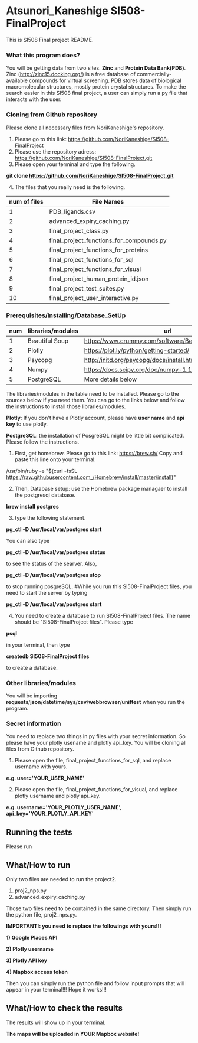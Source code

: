 # Atsunori_Kaneshige SI508-FinalProject

This is SI508 Final project README.


### What this program does?


You will be getting data from two sites. **Zinc** and **Protein Data Bank(PDB)**.
Zinc (http://zinc15.docking.org/) is  a free database of commercially-available compounds for virtual screening. PDB stores data of biological macromolecular structures, mostly protein crystal structures.
To make the search easier in this SI508 final project, a user can simply run a py file that interacts with the user.


### Cloning from Github repository


Please clone all necessary files from NoriKaneshige's repository.
1) Please go to this link: https://github.com/NoriKaneshige/SI508-FinalProject
2) Please use the repository adress: https://github.com/NoriKaneshige/SI508-FinalProject.git
3) Please open your terminal and type the following.


**git clone https://github.com/NoriKaneshige/SI508-FinalProject.git**


4) The files that you really need is the following.


num of files | File Names
------------ | -------------
1 | PDB_ligands.csv
2 | advanced_expiry_caching.py
3 | final_project_class.py
4 | final_project_functions_for_compounds.py
5 | final_project_functions_for_proteins
6 | final_project_functions_for_sql
7 | final_project_functions_for_visual
8 | final_project_human_protein_id.json
9 | final_project_test_suites.py
10 | final_project_user_interactive.py


### Prerequisites/Installing/Database_SetUp


num | libraries/modules | url
------------ | -------------------- | ----------------------------------------------------
1 | Beautiful Soup | https://www.crummy.com/software/BeautifulSoup/bs4/doc/
2 | Plotly | https://plot.ly/python/getting-started/
3 | Psycopg | http://initd.org/psycopg/docs/install.html
4 | Numpy | https://docs.scipy.org/doc/numpy-1.15.0/user/install.html
5 | PostgreSQL | More details below


The libraries/modules in the table need to be installed. Please go to the sources below if you need them.
You can go to the links below and follow the instructions to install those libraries/modules.


**Plotly**: If you don't have a Plotly account, please have **user name** and **api key** to use plotly.


**PostgreSQL**: the installation of PosgreSQL might be little bit complicated. Please follow the instructions.
1) First, get homebrew. Please go to this link: https://brew.sh/
Copy and paste this line onto your terminal:

/usr/bin/ruby -e "$(curl -fsSL https://raw.githubusercontent.com_/Homebrew/install/master/install)"


2) Then, Database setup: use the Homebrew package managaer to install the postgresql database.


  **brew install postgres**


3) type the following statement.


  **pg_ctl -D /usr/local/var/postgres start**


  You can also type


  **pg_ctl -D /usr/local/var/postgres status**


  to see the status of the searver.
  Also,


  **pg_ctl -D /usr/local/var/postgres stop**


  to stop running posgreSQL.
  #While you run this SI508-FinalProject files, you need to start the server by typing


  **pg_ctl -D /usr/local/var/postgres start**


4) You need to create a database to run SI508-FinalProject files. The name should be "SI508-FinalProject files". Please type


**psql**


 in your terminal, then type


 **createdb SI508-FinalProject files**


 to create a database.


### Other libraries/modules

You will be importing **requests**/**json**/**datetime**/**sys**/**csv**/**webbrowser**/**unittest** when you run the program.


### Secret information
You need to replace two things in py files with your secret information. So please have your plotly usename and plotly api_key. You will be cloning all files from Github repository.


1) Please open the file, final_project_functions_for_sql, and replace username with yours.


**e.g. user='YOUR_USER_NAME'**


2) Please open the file, final_project_functions_for_visual, and replace plotly username and plotly api_key.


**e.g. username='YOUR_PLOTLY_USER_NAME', api_key='YOUR_PLOTLY_API_KEY'**


## Running the tests


Please run 


## What/How to run

Only two files are needed to run the project2.


1) proj2_nps.py
2) advanced_expiry_caching.py


Those two files need to be contained in the same directory. Then simply run the python file, proj2_nps.py.


**IMPORTANT!: you need to replace the followings with yours!!!**


**1) Google Places API**


**2) Plotly username**


**3) Plotly API key**


**4) Mapbox access token**


Then you can simply run the python file and follow input prompts that will appear in your terminal!!! Hope it works!!!


## What/How to check the results

The results will show up in your terminal.


**The maps will be uploaded in YOUR Mapbox website!**
